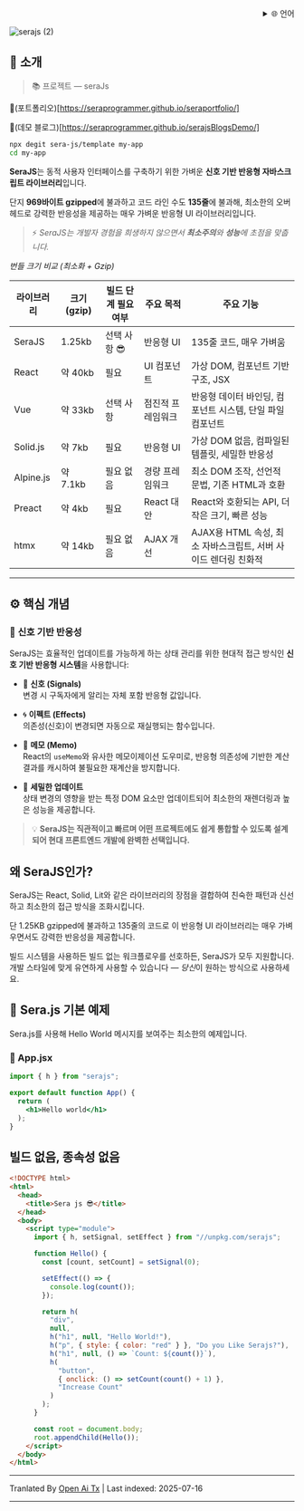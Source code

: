 <div align="right">
  <details>
    <summary >🌐 언어</summary>
    <div>
      <div align="center">
        <a href="https://openaitx.github.io/view.html?user=sera-js&project=sera&lang=en">English</a>
        | <a href="https://openaitx.github.io/view.html?user=sera-js&project=sera&lang=zh-CN">简体中文</a>
        | <a href="https://openaitx.github.io/view.html?user=sera-js&project=sera&lang=zh-TW">繁體中文</a>
        | <a href="https://openaitx.github.io/view.html?user=sera-js&project=sera&lang=ja">日本語</a>
        | <a href="https://openaitx.github.io/view.html?user=sera-js&project=sera&lang=ko">한국어</a>
        | <a href="https://openaitx.github.io/view.html?user=sera-js&project=sera&lang=hi">हिन्दी</a>
        | <a href="https://openaitx.github.io/view.html?user=sera-js&project=sera&lang=th">ไทย</a>
        | <a href="https://openaitx.github.io/view.html?user=sera-js&project=sera&lang=fr">Français</a>
        | <a href="https://openaitx.github.io/view.html?user=sera-js&project=sera&lang=de">Deutsch</a>
        | <a href="https://openaitx.github.io/view.html?user=sera-js&project=sera&lang=es">Español</a>
        | <a href="https://openaitx.github.io/view.html?user=sera-js&project=sera&lang=it">Itapano</a>
        | <a href="https://openaitx.github.io/view.html?user=sera-js&project=sera&lang=ru">Русский</a>
        | <a href="https://openaitx.github.io/view.html?user=sera-js&project=sera&lang=pt">Português</a>
        | <a href="https://openaitx.github.io/view.html?user=sera-js&project=sera&lang=nl">Nederlands</a>
        | <a href="https://openaitx.github.io/view.html?user=sera-js&project=sera&lang=pl">Polski</a>
        | <a href="https://openaitx.github.io/view.html?user=sera-js&project=sera&lang=ar">العربية</a>
        | <a href="https://openaitx.github.io/view.html?user=sera-js&project=sera&lang=fa">فارسی</a>
        | <a href="https://openaitx.github.io/view.html?user=sera-js&project=sera&lang=tr">Türkçe</a>
        | <a href="https://openaitx.github.io/view.html?user=sera-js&project=sera&lang=vi">Tiếng Việt</a>
        | <a href="https://openaitx.github.io/view.html?user=sera-js&project=sera&lang=id">Bahasa Indonesia</a>
      </div>
    </div>
  </details>
</div>


![serajs (2)](https://github.com/user-attachments/assets/7ccff260-491d-420b-8e22-4579f9bad50a)

## 📖 **소개**

> 📚 프로젝트  —  seraJs

🔗(포트폴리오)[https://seraprogrammer.github.io/seraportfolio/] 

🔗(데모 블로그)[https://seraprogrammer.github.io/serajsBlogsDemo/] 


```bash
npx degit sera-js/template my-app
cd my-app
```
**SeraJS**는 동적 사용자 인터페이스를 구축하기 위한 가벼운 **신호 기반 반응형 자바스크립트 라이브러리**입니다.

단지 **969바이트 gzipped**에 불과하고 코드 라인 수도 **135줄**에 불과해, 최소한의 오버헤드로 강력한 반응성을 제공하는 매우 가벼운 반응형 UI 라이브러리입니다.

> ⚡️ _SeraJS는 개발자 경험을 희생하지 않으면서 **최소주의**와 **성능**에 초점을 맞춥니다._


*번들 크기 비교 (최소화 + Gzip)*

| 라이브러리 | 크기 (gzip) | 빌드 단계 필요 여부 | 주요 목적 | 주요 기능 |
|---------|----------------|---------------------|-------------|--------------|
| SeraJS | 1.25kb | 선택 사항 😎 | 반응형 UI | 135줄 코드, 매우 가벼움 |
| React | 약 40kb | 필요 | UI 컴포넌트 | 가상 DOM, 컴포넌트 기반 구조, JSX |
| Vue | 약 33kb | 선택 사항 | 점진적 프레임워크 | 반응형 데이터 바인딩, 컴포넌트 시스템, 단일 파일 컴포넌트 |
| Solid.js | 약 7kb | 필요 | 반응형 UI | 가상 DOM 없음, 컴파일된 템플릿, 세밀한 반응성 |
| Alpine.js | 약 7.1kb | 필요 없음 | 경량 프레임워크 | 최소 DOM 조작, 선언적 문법, 기존 HTML과 호환 |
| Preact | 약 4kb | 필요 | React 대안 | React와 호환되는 API, 더 작은 크기, 빠른 성능 |
| htmx | 약 14kb | 필요 없음 | AJAX 개선 | AJAX용 HTML 속성, 최소 자바스크립트, 서버 사이드 렌더링 친화적 |



---

## ⚙️ **핵심 개념**

### 🔄 **신호 기반 반응성**

SeraJS는 효율적인 업데이트를 가능하게 하는 상태 관리를 위한 현대적 접근 방식인 **신호 기반 반응형 시스템**을 사용합니다:

- 🧠 **신호 (Signals)**  
  변경 시 구독자에게 알리는 자체 포함 반응형 값입니다.

- 🌀 **이펙트 (Effects)**  
  의존성(신호)이 변경되면 자동으로 재실행되는 함수입니다.

- 🧭 **메모 (Memo)**  
  React의 `useMemo`와 유사한 메모이제이션 도우미로, 반응형 의존성에 기반한 계산 결과를 캐시하여 불필요한 재계산을 방지합니다.

- 🔬 **세밀한 업데이트**  
  상태 변경의 영향을 받는 특정 DOM 요소만 업데이트되어 최소한의 재렌더링과 높은 성능을 제공합니다.

> 💡 **SeraJS는 직관적이고 빠르며 어떤 프로젝트에도 쉽게 통합할 수 있도록 설계되어 현대 프론트엔드 개발에 완벽한 선택입니다.**


## 왜 SeraJS인가?

SeraJS는 React, Solid, Lit와 같은 라이브러리의 장점을 결합하여 친숙한 패턴과 신선하고 최소한의 접근 방식을 조화시킵니다.

단 1.25KB gzipped에 불과하고 135줄의 코드로 이 반응형 UI 라이브러리는 매우 가벼우면서도 강력한 반응성을 제공합니다.

빌드 시스템을 사용하든 빌드 없는 워크플로우를 선호하든, SeraJS가 모두 지원합니다. 개발 스타일에 맞게 유연하게 사용할 수 있습니다 — *당신*이 원하는 방식으로 사용하세요.


## 🌱 **Sera.js 기본 예제**

Sera.js를 사용해 Hello World 메시지를 보여주는 최소한의 예제입니다.

### 📄 App.jsx










```jsx
import { h } from "serajs";

export default function App() {
  return (
    <h1>Hello world</h1>
  );
}
```
## 빌드 없음, 종속성 없음


```html
<!DOCTYPE html>
<html>
  <head>
    <title>Sera js 😎</title>
  </head>
  <body>
    <script type="module">
      import { h, setSignal, setEffect } from "//unpkg.com/serajs";

      function Hello() {
        const [count, setCount] = setSignal(0);

        setEffect(() => {
          console.log(count());
        });

        return h(
          "div",
          null,
          h("h1", null, "Hello World!"),
          h("p", { style: { color: "red" } }, "Do you Like Serajs?"),
          h("h1", null, () => `Count: ${count()}`),
          h(
            "button",
            { onclick: () => setCount(count() + 1) },
            "Increase Count"
          )
        );
      }

      const root = document.body;
      root.appendChild(Hello());
    </script>
  </body>
</html>
```
<translate-content>
</translate-content>

---

Tranlated By [Open Ai Tx](https://github.com/OpenAiTx/OpenAiTx) | Last indexed: 2025-07-16

---